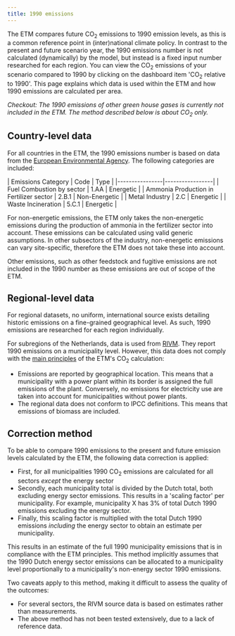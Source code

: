 ```yaml
---
title: 1990 emissions
---
```


The ETM compares future CO<sub>2</sub> emissions to 1990 emission levels, as this is a common reference point in (inter)national climate policy. In contrast to the present and future scenario year, the 1990 emissions number is not calculated (dynamically) by the model, but instead is a fixed input number researched for each region. You can view the CO<sub>2</sub> emissions of your scenario compared to 1990 by clicking on the dashboard item 'CO<sub>2</sub> relative to 1990'. This page explains which data is used within the ETM and how 1990 emissions are calculated per area.

_Checkout: The 1990 emissions of other green house gases is currently not included in the ETM. The method described below is about CO<sub>2</sub> only._

## Country-level data
For all countries in the ETM, the 1990 emissions number is based on data from the [European Environmental Agency](https://www.eea.europa.eu/data-and-maps/data/national-emissions-reported-to-the-unfccc-and-to-the-eu-greenhouse-gas-monitoring-mechanism-16). The following categories are included:

| Emissions Category | Code | Type |
|----------------|-----------------|
| Fuel Combustion by sector | 1.AA | Energetic |
| Ammonia Production in Fertilizer sector | 2.B.1 | Non-Energetic |
| Metal Industry | 2.C | Energetic |
| Waste Incineration | 5.C.1 | Energetic |

For non-energetic emissions, the ETM only takes the non-energetic emissions during the production of ammonia in the fertilizer sector into account. 
These emissions can be calculated using valid generic assumptions. 
In other subsectors of the industry, non-energetic emissions can vary site-specific, therefore the ETM does not take these into account.

Other emissions, such as other feedstock and fugitive emissions are not included in the 1990 number as these emissions are out of scope of the ETM.

## Regional-level data
For regional datasets, no uniform, international source exists detailing historic emissions on a fine-grained geographical level. As such, 1990 emissions are researched for each region individually.

For subregions of the Netherlands, data is used from [RIVM](http://emissieregistratie.nl/erpubliek/bumper.nl.aspx). They report 1990 emissions on a municipality level. However, this data does not comply with the [main principles](co2-main-principles.md) of the ETM's CO<sub>2</sub> calculation:

* Emissions are reported by geographical location. This means that a municipality with a power plant within its border is assigned the full emissions of the plant. Conversely, no emissions for electricity use are taken into account for municipalities without power plants.
* The regional data does not conform to IPCC definitions. This means that emissions of biomass are included.

## Correction method
To be able to compare 1990 emissions to the present and future emission levels calculated by the ETM, the following data correction is applied:

* First, for all municipalities 1990 CO<sub>2</sub> emissions are calculated for all sectors _except_ the energy sector
* Secondly, each municipality total is divided by the Dutch total, both excluding energy sector emissions. This results in a 'scaling factor' per municipality. For example, municipality X has 3% of total Dutch 1990 emissions excluding the energy sector.
* Finally, this scaling factor is multiplied with the total Dutch 1990 emissions _including_ the energy sector to obtain an estimate per municipality.

This results in an estimate of the full 1990 municipality emissions that is in compliance with the ETM principles. This method implicitly assumes that the 1990 Dutch energy sector emissions can be allocated to a municipality level proportionally to a municipality's non-energy sector 1990 emissions.

Two caveats apply to this method, making it difficult to assess the quality of the outcomes:
* For several sectors, the RIVM source data is based on estimates rather than measurements.
* The above method has not been tested extensively, due to a lack of reference data.
